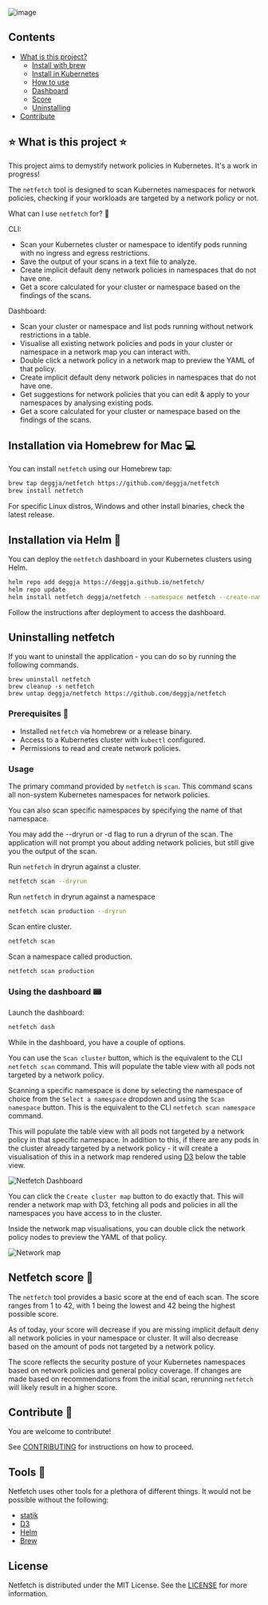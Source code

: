 ![image](https://github.com/deggja/netfetch/assets/15778492/b9a93dce-a09a-4823-be99-dcda5dbf6dc7)

## Contents
- [What is this project?](#using-netfetch)
  - [Install with brew](#installation-via-homebrew-for-mac)
  - [Install in Kubernetes]( #installation-via-helm)
  - [How to use](#usage)
  - [Dashboard](#dashboard)
  - [Score](#netfetch-score)
  - [Uninstalling](#uninstalling-netfetch)
- [Contribute](#contribute)

## ⭐ What is this project ⭐

This project aims to demystify network policies in Kubernetes. It's a work in progress!

The `netfetch` tool is designed to scan Kubernetes namespaces for network policies, checking if your workloads are targeted by a network policy or not.

What can I use `netfetch` for? 🤔

CLI:
- Scan your Kubernetes cluster or namespace to identify pods running with no ingress and egress restrictions.
- Save the output of your scans in a text file to analyze.
- Create implicit default deny network policies in namespaces that do not have one.
- Get a score calculated for your cluster or namespace based on the findings of the scans.

Dashboard:
- Scan your cluster or namespace and list pods running without network restrictions in a table.
- Visualise all existing network policies and pods in your cluster or namespace in a network map you can interact with.
- Double click a network policy in a network map to preview the YAML of that policy.
- Create implicit default deny network policies in namespaces that do not have one.
- Get suggestions for network policies that you can edit & apply to your namespaces by analysing existing pods.
- Get a score calculated for your cluster or namespace based on the findings of the scans.

## Installation via Homebrew for Mac 💻

You can install `netfetch` using our Homebrew tap:

```sh
brew tap deggja/netfetch https://github.com/deggja/netfetch
brew install netfetch
```

For specific Linux distros, Windows and other install binaries, check the latest release.

## Installation via Helm 🎩

You can deploy the `netfetch` dashboard in your Kubernetes clusters using Helm.

```sh
helm repo add deggja https://deggja.github.io/netfetch/
helm repo update
helm install netfetch deggja/netfetch --namespace netfetch --create-namespace
```

Follow the instructions after deployment to access the dashboard.

## Uninstalling netfetch

If you want to uninstall the application - you can do so by running the following commands.

```
brew uninstall netfetch
brew cleanup -s netfetch
brew untap deggja/netfetch https://github.com/deggja/netfetch
```

### Prerequisites 🌌

- Installed `netfetch` via homebrew or a release binary.
- Access to a Kubernetes cluster with `kubectl` configured.
- Permissions to read and create network policies.

### Usage

The primary command provided by `netfetch` is `scan`. This command scans all non-system Kubernetes namespaces for network policies.

You can also scan specific namespaces by specifying the name of that namespace.

You may add the --dryrun or -d flag to run a dryrun of the scan. The application will not prompt you about adding network policies, but still give you the output of the scan.

Run `netfetch` in dryrun against a cluster.

```sh
netfetch scan --dryrun
```

Run `netfetch` in dryrun against a namespace

```sh
netfetch scan production --dryrun
```

Scan entire cluster.

```sh
netfetch scan
```

Scan a namespace called production.

```sh
netfetch scan production
```

### Using the dashboard 📟

Launch the dashboard:

```sh
netfetch dash
```

While in the dashboard, you have a couple of options.

You can use the `Scan cluster` button, which is the equivalent to the CLI `netfetch scan` command. This will populate the table view with all pods not targeted by a network policy.

Scanning a specific namespace is done by selecting the namespace of choice from the `Select a namespace` dropdown and using the `Scan namespace` button. This is the equivalent to the CLI `netfetch scan namespace` command. 

This will populate the table view with all pods not targeted by a network policy in that specific namespace. In addition to this, if there are any pods in the cluster already targeted by a network policy - it will create a visualisation of this in a network map rendered using [D3](https://d3-graph-gallery.com/network.html) below the table view.

![Netfetch Dashboard](https://github.com/deggja/netfetch/blob/main/frontend/dash/src/assets/netfetch_new_dash.png)

You can click the `Create cluster map` button to do exactly that. This will render a network map with D3, fetching all pods and policies in all the namespaces you have access to in the cluster.

Inside the network map visualisations, you can double click the network policy nodes to preview the YAML of that policy.

![Network map](https://github.com/deggja/netfetch/blob/main/frontend/dash/src/assets/netfetch_network_map.png)

## Netfetch score 🥇

The `netfetch` tool provides a basic score at the end of each scan. The score ranges from 1 to 42, with 1 being the lowest and 42 being the highest possible score.

As of today, your score will decrease if you are missing implicit default deny all network policies in your namespace or cluster. It will also decrease based on the amount of pods not targeted by a network policy.

The score reflects the security posture of your Kubernetes namespaces based on network policies and general policy coverage. If changes are made based on recommendations from the initial scan, rerunning `netfetch` will likely result in a higher score.

## Contribute 🔨
You are welcome to contribute!

See [CONTRIBUTING](CONTRIBUTING.md) for instructions on how to proceed.

## Tools 🧰
Netfetch uses other tools for a plethora of different things. It would not be possible without the following:

- [statik](https://github.com/rakyll/statik)
- [D3](https://d3-graph-gallery.com/network.html)
- [Helm](https://helm.sh/docs/)
- [Brew](https://brew.sh/)

## License

Netfetch is distributed under the MIT License. See the [LICENSE](LICENSE) for more information.

